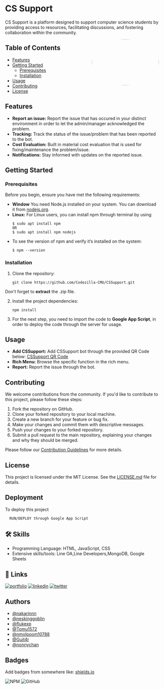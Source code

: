 # CS Support
CS Support is a platform designed to support computer science students by providing access to resources, facilitating discussions, and fostering collaboration within the community.

<img style="border-radius: 50%;" align="right" src="https://scontent.fcnx2-1.fna.fbcdn.net/v/t1.15752-9/385483987_1302502370638949_2916699704408873712_n.jpg?_nc_cat=106&ccb=1-7&_nc_sid=ae9488&_nc_ohc=Aa6C_azaRiwAX8h2yWz&_nc_ht=scontent.fcnx2-1.fna&oh=03_AdTplLZEWjFN_VsNatOjzgY36LCCWPhxtATBFw81QYPX6g&oe=6540A410" width="220" height="150" />

## Table of Contents

- [Features](#features)
- [Getting Started](#getting-started)
  - [Prerequisites](#prerequisites)
  - [Installation](#installation)
- [Usage](#usage)
- [Contributing](#contributing)
- [License](#license)

## Features

- **Report an issue:** Report the issue that has occured in your distinct environment in order to let the admin/manager acknowledged the problem.
- **Tracking:** Track the status of the issue/problem that has been reported to the bot.
- **Cost Evaluation:** Built in material cost evaluation that is used for fixing/maintenance the problem/issue.
- **Notifications:** Stay informed with updates on the reported issue.

## Getting Started

### Prerequisites

Before you begin, ensure you have met the following requirements:

- **Window** You need Node.js installed on your system. You can download it from [nodejs.org](https://nodejs.org/).
- **Linux:** For Linux users, you can install npm through terminal by using
    ```shell
    $ sudo apt install npm
    OR
    $ sudo apt install npm nodejs
- To see the version of npm and verify it’s installed on the system:
    ```shell
    $ npm --version

### Installation

1. Clone the repository:

   ```shell
   git clone https://github.com/Codezilla-CMU/CSSupport.git
Don't forget to **extract** the .zip file.

2. Install the project dependencies:

   ```shell
   npm install

3. For the next step, you need to import the code to **Google App Script**, in order to deploy the code through the server for usage.

## Usage

- **Add CSSupport:** Add CSSupport bot through the provided QR Code below:
    [CSSupport QR Code](link_to_logo_image)
- **Rich Menu:** Browse the specific function in the rich menu.
- **Report:** Report the issue through the bot.

## Contributing

We welcome contributions from the community. If you'd like to contribute to this project, please follow these steps:

1. Fork the repository on GitHub.
2. Clone your forked repository to your local machine.
3. Create a new branch for your feature or bug fix.
4. Make your changes and commit them with descriptive messages.
5. Push your changes to your forked repository.
6. Submit a pull request to the main repository, explaining your changes and why they should be merged.

Please follow our [Contribution Guidelines](CONTRIBUTING.md) for more details.

## License

This project is licensed under the MIT License. See the [LICENSE.md](LICENSE.md) file for details.



   


## Deployment

To deploy this project

```bash
  RUN/DEPLOY through Google App Script
```


## 🛠 Skills
- Programming Language: HTML, JavaScript, CSS
- Extensive skills/tools: Line OA,Line Developers,MongoDB, Google Sheets


## 🔗 Links
[![portfolio](https://img.shields.io/badge/my_portfolio-000?style=for-the-badge&logo=ko-fi&logoColor=white)](https://katherineoelsner.com/)
[![linkedin](https://img.shields.io/badge/linkedin-0A66C2?style=for-the-badge&logo=linkedin&logoColor=white)](https://www.linkedin.com/)
[![twitter](https://img.shields.io/badge/twitter-1DA1F2?style=for-the-badge&logo=twitter&logoColor=white)](https://twitter.com/)


## Authors

- [@nakarinnn](https://www.github.com/nakarinnn)
- [@neskinggoblin](https://www.github.com/neskinggoblin)
- [@flukexp](https://www.github.com/flukexp)
- [@Tomu1572](https://www.github.com/Tomu1572)
- [@nmolpoom10788](https://www.github.com/nmolpoom10788)
- [@Guit4r](https://www.github.com/Guit4r)
- [@nonnychan](https://www.github.com/nonnychan)


## Badges

Add badges from somewhere like: [shields.io](https://shields.io/)

![NPM](https://img.shields.io/npm/l/sweetalert)
![GitHub](https://img.shields.io/github/license/Codezilla-CMU/CSSupport)


